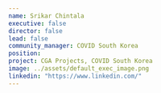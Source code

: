 ```yaml
---
name: Srikar Chintala
executive: false
director: false
lead: false
community_manager: COVID South Korea
position:
project: CGA Projects, COVID South Korea
image: ../assets/default_exec_image.png
linkedin: "https://www.linkedin.com/"
---
```

